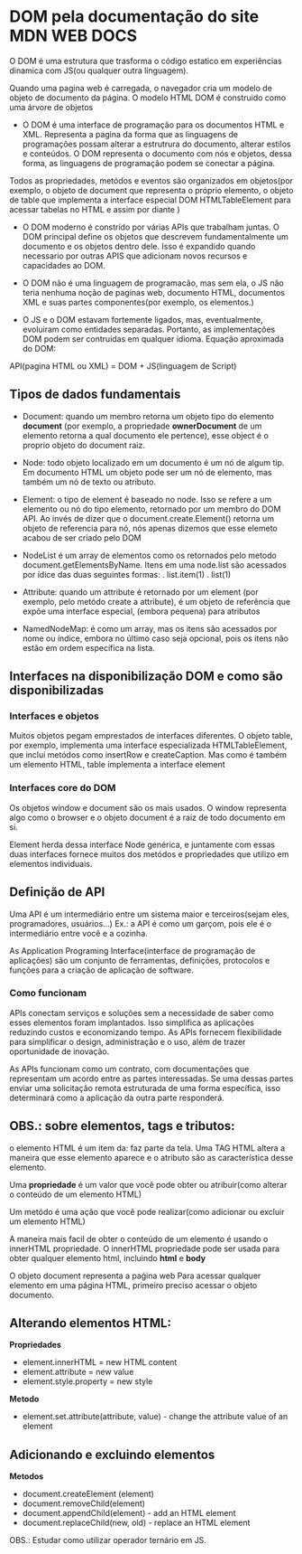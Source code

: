 # DOM pela documentação do site MDN WEB DOCS

O DOM é uma estrutura que trasforma o código estatico em experiências dinamica com JS(ou qualquer outra linguagem).

Quando uma pagina web é carregada, o navegador cria um modelo de objeto de documento da página.
O modelo HTML DOM é construido como uma árvore de objetos

- O DOM é uma interface de programação para os documentos HTML e XML. Representa a pagina da forma que as linguagens de programações possam alterar a estrutrura do documento, alterar estilos e conteúdos.
O DOM representa o documento com nós e objetos, dessa forma, as linguagens de programação podem se conectar a página.

Todos as propriedades, metódos e eventos são organizados em objetos(por exemplo, o objeto de document que representa o próprio elemento, o objeto de table que implementa a interface especial DOM HTMLTableElement para acessar tabelas no HTML e assim por diante )

- O DOM moderno é constrído por várias APIs que trabalham juntas. O DOM principal define os objetos que descrevem fundamentalmente um documento e os objetos dentro dele. Isso é expandido quando necessario por outras APIS que adicionam novos recursos e capacidades ao DOM.

- O DOM não é uma linguagem de programacão, mas sem ela, o JS não teria nenhuma noção de paginas web, documento HTML, documentos XML e suas partes componentes(por exemplo, os elementos.)

- O JS e o DOM estavam fortemente ligados, mas, eventualmente, evoluiram como entidades separadas. Portanto, as implementações DOM podem ser contruidas em qualquer idioma. Equação aproximada do DOM:

API(pagina HTML ou XML) = DOM + JS(linguagem de Script)

## Tipos de dados fundamentais

- Document: quando um membro retorna um objeto tipo do elemento **document** (por exemplo, a propriedade **ownerDocument** de um elemento retorna a qual documento ele pertence), esse object é o proprio objeto do document raiz.

- Node: todo objeto localizado em um documento é um nó de algum tip. Em documento HTML um objeto pode ser um nó de elemento, mas também um nó de texto ou atributo. 

- Element: o tipo de element é baseado no node. Isso se refere a um elemento ou nó do tipo elemento, retornado por um membro do DOM API. Ao invés de dizer que o document.create.Element() retorna um objeto de referencia para nó, nós apenas dizemos que esse elemeto acabou de ser criado pelo DOM 

- NodeList é um array de elementos como os retornados pelo metodo document.getElementsByName. Itens em uma node.list são acessados por ídice das duas seguintes formas: 
. list.item(1)
. list(1) 

- Attribute: quando um attribute é retornado por um element (por exemplo, pelo metódo create a attribute), é um objeto de referência que expõe uma interface especial, (embora pequena) para atributos

- NamedNodeMap: é como um array, mas os itens são acessados por nome ou índice, embora no último caso seja opcional, pois os itens não estão em ordem específica na lista. 

## Interfaces na disponibilização DOM e como são disponibilizadas

### Interfaces e objetos
Muitos objetos pegam emprestados de interfaces diferentes. O objeto table, por exemplo, implementa uma interface especializada HTMLTableElement, que inclui metódos como insertRow e createCaption. Mas como é também um elemento HTML, table implementa a interface element

### Interfaces core do DOM
Os objetos window e document são os mais usados. O window representa algo como o browser e o objeto document é a raiz de todo documento em si. 
  
Element herda dessa interface Node genérica, e juntamente com essas duas interfaces fornece muitos dos metódos e propriedades que utilizo em elementos individuais. 

## Definição de API

Uma API é um intermediário entre um sistema maior e terceiros(sejam eles, programadores, usuários...) 
Ex.: a API é como um garçom, pois ele é o intermediário entre você e a cozinha.

As Application Programing Interface(interface de programação de aplicações) são um conjunto de ferramentas, definições, protocolos e funções para a criação de aplicação de software.


### Como funcionam
APIs conectam serviços e soluções sem a necessidade de saber  como esses elementos foram implantados. Isso simplifica as aplicações reduzindo custos e economizando tempo. As APIs fornecem flexibilidade para simplificar o design, administração e o uso, além de trazer oportunidade de inovação. 

As APIs funcionam como um contrato, com documentações que representam um acordo entre as partes interessadas. Se uma dessas partes enviar uma solicitação remota estruturada de uma forma específica, isso determinará como a aplicação da outra parte responderá. 


## OBS.: sobre elementos, tags e tributos: 
o elemento HTML é um item da: faz parte da tela. Uma TAG HTML altera a maneira que esse elemento aparece e o atributo são as característica desse elemento.


Uma **propriedade** é um valor que você pode obter ou atribuir(como alterar o conteúdo de um elemento HTML)

Um metódo é uma ação que você pode realizar(como adicionar ou excluir um elemento HTML)

A maneira mais facil de obter o conteúdo de um elemento é usando o innerHTML propriedade.
O innerHTML propriedade pode ser usada para obter qualquer elemento html, incluindo **html** e **body**

O objeto document representa a paǵina web
Para acessar qualquer elemento em uma página HTML, primeiro preciso acessar o objeto documento.

## Alterando elementos HTML:

**Propriedades**
- element.innerHTML = new HTML content 
- element.attribute = new value
- element.style.property = new style

**Metodo**
- element.set.attribute(attribute, value) -  change the attribute value of an element

## Adicionando e excluindo elementos

**Metodos**
- document.createElement                       (element)                                                                                              
- document.removeChild(element)
- document.appendChild(element)  - add an HTML element
- document.replaceChild(new, old)  - replace an HTML element 


OBS.: Estudar como utilizar operador ternário em JS.
